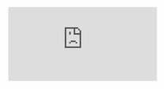 ![image alt](https://github.com/aryansaxena1210/CalculatorCompose/blob/4e3450bd412ef1927373cd071f74ecb84df2d174/CalculatorCompose%20Architecture%20.pdf)
